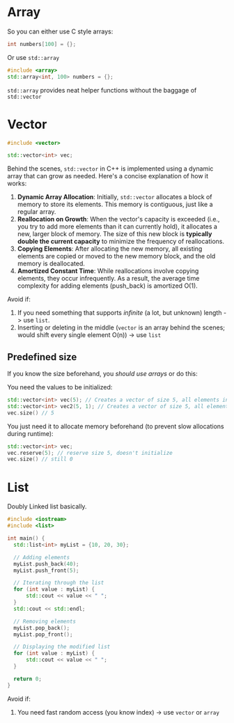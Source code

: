 # Array

So you can either use C style arrays:

```cpp
int numbers[100] = {};
```

Or use `std::array`

```cpp
#include <array>
std::array<int, 100> numbers = {};
```

`std::array` provides neat helper functions without the baggage of `std::vector`

# Vector

```cpp
#include <vector>

std::vector<int> vec;
```

Behind the scenes, `std::vector` in C++ is implemented using a dynamic array that can grow as needed. Here's a concise explanation of how it works:

1. **Dynamic Array Allocation**: Initially, `std::vector` allocates a block of memory to store its elements. This memory is contiguous, just like a regular array.
2. **Reallocation on Growth**: When the vector's capacity is exceeded (i.e., you try to add more elements than it can currently hold), it allocates a new, larger block of memory. The size of this new block is **typically double the current capacity** to minimize the frequency of reallocations.
3. **Copying Elements**: After allocating the new memory, all existing elements are copied or moved to the new memory block, and the old memory is deallocated.
4. **Amortized Constant Time**: While reallocations involve copying elements, they occur infrequently. As a result, the average time complexity for adding elements (push_back) is amortized O(1).

Avoid if:
1. If you need something that supports *infinite* (a lot, but unknown) length -> use `list`.
2. Inserting or deleting in the middle (`vector` is an array behind the scenes; would shift every single element O(n)) -> use `list`

## Predefined size

If you know the size beforehand, you *should use arrays* or do this:

You need the values to be initialized:

```cpp
std::vector<int> vec(5); // Creates a vector of size 5, all elements initialized to 0
std::vector<int> vec2(5, 1); // Creates a vector of size 5, all elements initialized to 1
vec.size() // 5
```

You just need it to allocate memory beforehand (to prevent slow allocations during runtime):

```cpp
std::vector<int> vec;
vec.reserve(5); // reserve size 5, doesn't initialize
vec.size() // still 0
```


# List

Doubly Linked list basically.

```cpp
#include <iostream>
#include <list>

int main() {
  std::list<int> myList = {10, 20, 30};

  // Adding elements
  myList.push_back(40);
  myList.push_front(5);

  // Iterating through the list
  for (int value : myList) {
      std::cout << value << " ";
  }
  std::cout << std::endl;

  // Removing elements
  myList.pop_back();
  myList.pop_front();

  // Displaying the modified list
  for (int value : myList) {
      std::cout << value << " ";
  }

  return 0;
}
```

Avoid if:
1. You need fast random access (you know index) -> use `vector` or `array`
